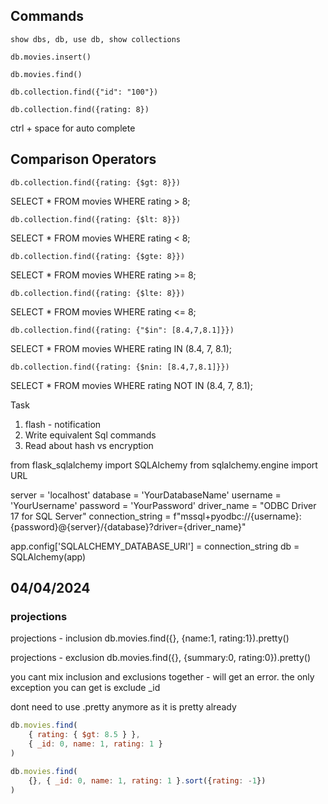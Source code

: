 ## Commands

```show dbs, db, use db, show collections```

```db.movies.insert()```

```db.movies.find()```

```db.collection.find({"id": "100"})```

```db.collection.find({rating: 8})```

ctrl + space for auto complete

## Comparison Operators

```db.collection.find({rating: {$gt: 8}})```

SELECT * FROM movies
WHERE rating > 8;

```db.collection.find({rating: {$lt: 8}})```

SELECT * FROM movies
WHERE rating < 8;

```db.collection.find({rating: {$gte: 8}})```

SELECT * FROM movies
WHERE rating >= 8;

```db.collection.find({rating: {$lte: 8}})```

SELECT * FROM movies
WHERE rating <= 8;

```db.collection.find({rating: {"$in": [8.4,7,8.1]}})```

SELECT * FROM movies
WHERE rating IN (8.4, 7, 8.1);

```db.collection.find({rating: {$nin: [8.4,7,8.1]}})```

SELECT * FROM movies
WHERE rating NOT IN (8.4, 7, 8.1);

Task
1. flash - notification
2. Write equivalent Sql commands
3. Read about hash vs encryption

from flask_sqlalchemy import SQLAlchemy
from sqlalchemy.engine import URL
 
server = 'localhost'
database = 'YourDatabaseName'
username = 'YourUsername'
password = 'YourPassword'
driver_name = "ODBC Driver 17 for SQL Server"
connection_string = f"mssql+pyodbc://{username}:{password}@{server}/{database}?driver={driver_name}"
 
app.config['SQLALCHEMY_DATABASE_URI'] = connection_string
db = SQLAlchemy(app)

## 04/04/2024

### projections

projections - inclusion
db.movies.find({}, {name:1, rating:1}).pretty()

projections - exclusion
db.movies.find({}, {summary:0, rating:0}).pretty()

you cant mix inclusion and exclusions together - will get an error.
the only exception you can get is exclude _id

dont need to use .pretty anymore as it is pretty already 

```js
db.movies.find(
    { rating: { $gt: 8.5 } },
    { _id: 0, name: 1, rating: 1 }
)
```

```js
db.movies.find(
    {}, { _id: 0, name: 1, rating: 1 }.sort({rating: -1})
)
```
